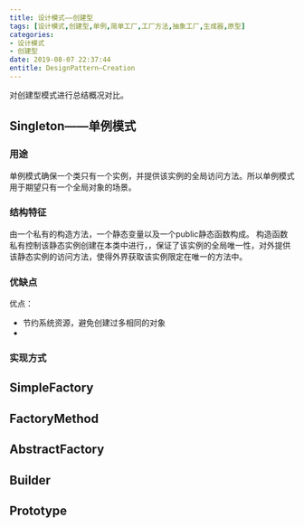 ```yaml
---
title: 设计模式——创建型
tags: [设计模式,创建型,单例,简单工厂,工厂方法,抽象工厂,生成器,原型]
categories:
- 设计模式
- 创建型
date: 2019-08-07 22:37:44
entitle: DesignPattern—Creation
---
```

对创建型模式进行总结概况对比。
<!--more-->

## Singleton——单例模式
### 用途
单例模式确保一个类只有一个实例，并提供该实例的全局访问方法。所以单例模式用于期望只有一个全局对象的场景。
### 结构特征
由一个私有的构造方法，一个静态变量以及一个public静态函数构成。
构造函数私有控制该静态实例创建在本类中进行，，保证了该实例的全局唯一性，对外提供该静态实例的访问方法，使得外界获取该实例限定在唯一的方法中。
### 优缺点
优点：
* 节约系统资源，避免创建过多相同的对象
* 
### 实现方式

## SimpleFactory

## FactoryMethod

## AbstractFactory

## Builder

## Prototype